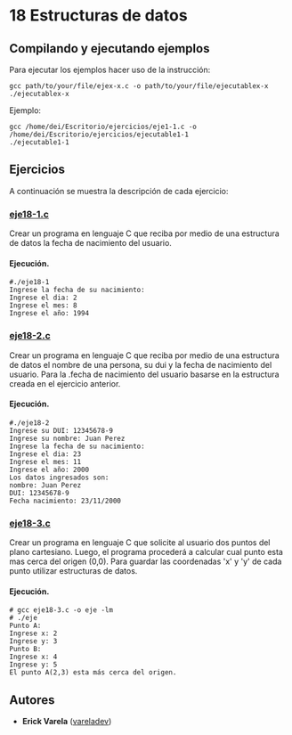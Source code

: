 # 18 Estructuras de datos

## Compilando y ejecutando ejemplos

Para ejecutar los ejemplos hacer uso de la instrucción:

```
gcc path/to/your/file/ejex-x.c -o path/to/your/file/ejecutablex-x
./ejecutablex-x
```

Ejemplo:

```
gcc /home/dei/Escritorio/ejercicios/eje1-1.c -o /home/dei/Escritorio/ejercicios/ejecutable1-1
./ejecutable1-1
```

## Ejercicios

A continuación se muestra la descripción de cada ejercicio:

### [eje18-1.c](eje18-1.c)

Crear un programa en lenguaje C que reciba por medio de una estructura de datos  la fecha de nacimiento del usuario.

#### Ejecución.

```
#./eje18-1
Ingrese la fecha de su nacimiento: 
Ingrese el dia: 2
Ingrese el mes: 8
Ingrese el año: 1994
```

### [eje18-2.c](eje18-2.c)

Crear un programa en lenguaje C que reciba por medio de una estructura de datos el nombre de una persona, su dui y la fecha de nacimiento del usuario. Para la .fecha de nacimiento del usuario basarse en la estructura creada en el ejercicio anterior.

#### Ejecución.

```
#./eje18-2
Ingrese su DUI: 12345678-9
Ingrese su nombre: Juan Perez
Ingrese la fecha de su nacimiento: 
Ingrese el dia: 23
Ingrese el mes: 11
Ingrese el año: 2000
Los datos ingresados son: 
nombre: Juan Perez
DUI: 12345678-9
Fecha nacimiento: 23/11/2000
```

### [eje18-3.c](eje18-3.c)

Crear un programa en lenguaje C que solicite al usuario dos puntos del plano cartesiano. Luego, el programa procederá a calcular cual punto esta mas cerca del origen (0,0). Para guardar las coordenadas 'x' y 'y' de cada punto utilizar  estructuras de datos.

#### Ejecución.

```
# gcc eje18-3.c -o eje -lm
# ./eje
Punto A: 
Ingrese x: 2
Ingrese y: 3
Punto B: 
Ingrese x: 4
Ingrese y: 5
El punto A(2,3) esta más cerca del origen.
```

## Autores

* **Erick Varela** ([vareladev](https://github.com/vareladev/))
